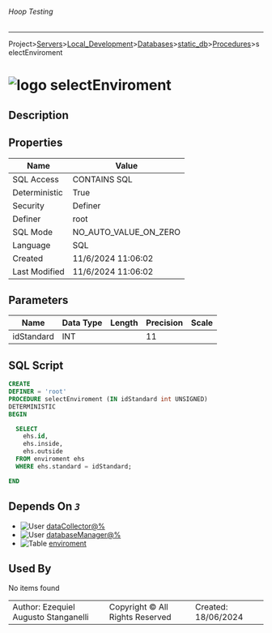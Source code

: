 ###### Hoop Testing
___
Project>[Servers](../../../../Servers.md)>[Local_Development](../../../Local_Development.md)>[Databases](../../Databases.md)>[static_db](../static_db.md)>[Procedures](Procedures.md)>selectEnviroment


# ![logo](../../../../../Images/procedure64.svg) selectEnviroment

## <a name="#Description"></a>Description
> 
## <a name="#Properties"></a>Properties
|Name|Value|
|---|---|
|SQL Access|CONTAINS SQL|
|Deterministic|True|
|Security|Definer|
|Definer|root|
|SQL Mode|NO_AUTO_VALUE_ON_ZERO|
|Language|SQL|
|Created|11/6/2024 11:06:02|
|Last Modified|11/6/2024 11:06:02|


## <a name="#Parameters"></a>Parameters
|Name|Data Type|Length|Precision|Scale|
|---|---|---|---|---|
|idStandard|INT||11||

## <a name="#SqlScript"></a>SQL Script
```SQL
CREATE
DEFINER = 'root'
PROCEDURE selectEnviroment (IN idStandard int UNSIGNED)
DETERMINISTIC
BEGIN

  SELECT
    ehs.id,
    ehs.inside,
    ehs.outside
  FROM enviroment ehs
  WHERE ehs.standard = idStandard;

END
```

## <a name="#DependsOn"></a>Depends On _`3`_
- ![User](../../../../../Images/user.svg) [dataCollector@%](../../../Users/dataCollector@%.md)
- ![User](../../../../../Images/user.svg) [databaseManager@%](../../../Users/databaseManager@%.md)
- ![Table](../../../../../Images/table.svg) [enviroment](../Tables/enviroment.md)


## <a name="#UsedBy"></a>Used By
No items found

||||
|---|---|---|
|Author: Ezequiel Augusto Stanganelli|Copyright © All Rights Reserved|Created: 18/06/2024|